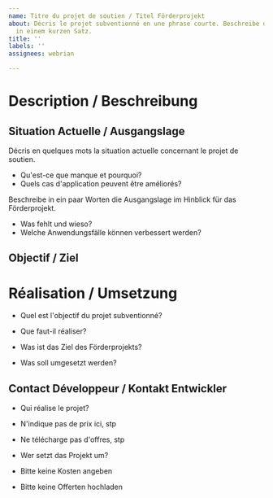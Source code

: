 ```yaml
---
name: Titre du projet de soutien / Titel Förderprojekt
about: Décris le projet subventionné en une phrase courte. Beschreibe das Förderprojekt
  in einem kurzen Satz.
title: ''
labels: ''
assignees: webrian

---
```


# Description / Beschreibung

## Situation Actuelle / Ausgangslage

Décris en quelques mots la situation actuelle concernant le projet de soutien.
* Qu'est-ce que manque et pourquoi?
* Quels cas d'application peuvent être améliorés?

Beschreibe in ein paar Worten die Ausgangslage im Hinblick für das Förderprojekt.
* Was fehlt und wieso?
* Welche Anwendungsfälle können verbessert werden?

## Objectif / Ziel

# Réalisation / Umsetzung

* Quel est l'objectif du projet subventionné?
* Que faut-il réaliser?

* Was ist das Ziel des Förderprojekts?
* Was soll umgesetzt werden?

## Contact Développeur / Kontakt Entwickler

* Qui réalise le projet?
* N'indique pas de prix ici, stp
* Ne télécharge pas d'offres, stp

* Wer setzt das Projekt um?
* Bitte keine Kosten angeben
* Bitte keine Offerten hochladen
